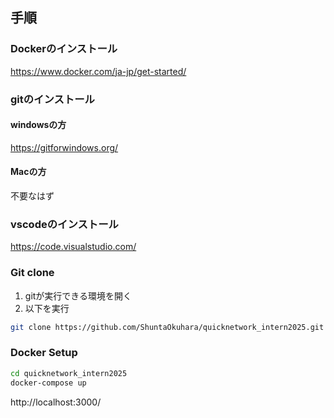 ## 手順
### Dockerのインストール
https://www.docker.com/ja-jp/get-started/

### gitのインストール
#### windowsの方
https://gitforwindows.org/

#### Macの方
不要なはず

### vscodeのインストール
https://code.visualstudio.com/

### Git clone
1. gitが実行できる環境を開く
2. 以下を実行
```bash
git clone https://github.com/ShuntaOkuhara/quicknetwork_intern2025.git
```

### Docker Setup
```bash
cd quicknetwork_intern2025
docker-compose up
```

http://localhost:3000/
